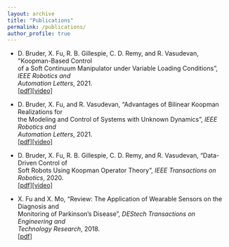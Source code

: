 ```yaml
---
layout: archive
title: "Publications"
permalink: /publications/
author_profile: true
---
```


<!-- {% if author.googlescholar %}
  You can also find my articles on <u><a href="{{author.googlescholar}}">my Google Scholar profile</a>.</u>
{% endif %}

{% include base_path %}

{% for post in site.publications reversed %}
  {% include archive-single.html %}
{% endfor %} -->



* D. Bruder, X. Fu, R. B. Gillespie, C. D. Remy, and R. Vasudevan, "Koopman-Based Control <br> of a Soft Continuum Manipulator under Variable Loading Conditions”, _IEEE Robotics and <br>Automation Letters_, 2021.
<br>[[pdf]](https://ieeexplore.ieee.org/document/9477047)[[video]](https://www.youtube.com/watch?v=g2yRUoPK40c)

* D. Bruder, X. Fu, and R. Vasudevan, “Advantages of Bilinear Koopman Realizations for <br> the Modeling and Control of Systems with Unknown Dynamics”, _IEEE Robotics and <br> Automation Letters_, 2021.
<br>[[pdf]](https://ieeexplore.ieee.org/abstract/document/9384174)[[video]](https://www.youtube.com/watch?v=F-vJoBbAdJE)

* D. Bruder, X. Fu, R. B. Gillespie, C. D. Remy, and R. Vasudevan, “Data-Driven Control of <br> Soft Robots Using Koopman Operator Theory”, _IEEE Transactions on Robotics_, 2020.
<br>[[pdf]](https://ieeexplore.ieee.org/abstract/document/9277915)[[video]](https://www.youtube.com/watch?v=1-XSDGHKous&t=27s)

* X. Fu and X. Mo, “Review: The Application of Wearable Sensors on the Diagnosis and <br> Monitoring of Parkinson’s Disease”, _DEStech Transactions on Engineering and <br> Technology Research_, 2018.
<br>[[pdf]](https://www.researchgate.net/publication/327924984_Review_The_Application_of_Wearable_Sensors_on_the_Diagnosis_and_Monitoring_of_Parkinson's_Disease)
